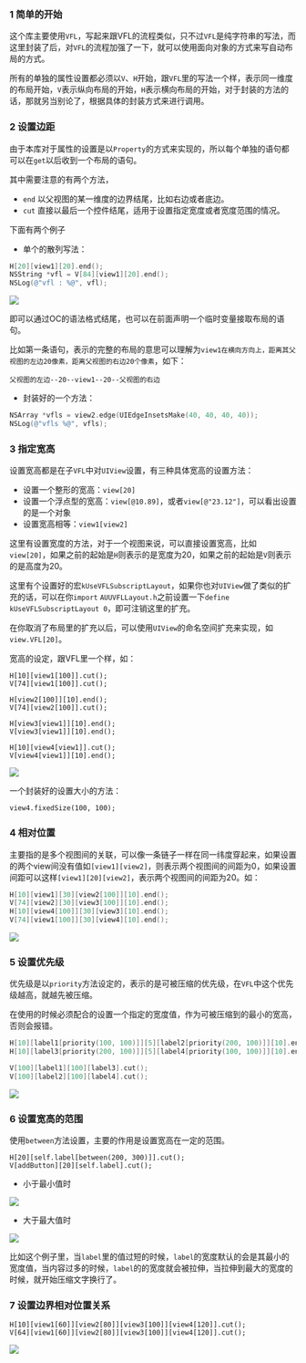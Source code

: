 ### 1 简单的开始

这个库主要使用`VFL`，写起来跟VFL的流程类似，只不过`VFL`是纯字符串的写法，而这里封装了后，对`VFL`的流程加强了一下，就可以使用面向对象的方式来写自动布局的方式。

所有的单独的属性设置都必须以`V`、`H`开始，跟`VFL`里的写法一个样，表示同一维度的布局开始，`V`表示纵向布局的开始，`H`表示横向布局的开始，对于封装的方法的话，那就另当别论了，根据具体的封装方式来进行调用。

### 2 设置边距 

由于本库对于属性的设置是以`Property`的方式来实现的，所以每个单独的语句都可以在`get`以后收到一个布局的语句。

其中需要注意的有两个方法，

* `end` 以父视图的某一维度的边界结尾，比如右边或者底边。
* `cut` 直接以最后一个控件结尾，适用于设置指定宽度或者宽度范围的情况。



下面有两个例子

- 单个的散列写法：

```objective-c
H[20][view1][20].end();
NSString *vfl = V[84][view1][20].end();
NSLog(@"vfl : %@", vfl);
```

![](Pictures/c02.png)

即可以通过OC的语法格式结尾，也可以在前面声明一个临时变量接取布局的语句。

比如第一条语句，表示的完整的布局的意思可以理解为`view1在横向方向上，距离其父视图的左边20像素，距离父视图的右边20个像素`，如下：

```
父视图的左边--20--view1--20--父视图的右边
```

- 封装好的一个方法：

```objective-c
NSArray *vfls = view2.edge(UIEdgeInsetsMake(40, 40, 40, 40));
NSLog(@"vfls %@", vfls);
```

### 3 指定宽高

设置宽高都是在子`VFL`中对`UIView`设置，有三种具体宽高的设置方法：

* 设置一个整形的宽高：`view[20]`
* 设置一个浮点型的宽高：`view[@10.89]`，或者`view[@"23.12"]`，可以看出设置的是一个对象
* 设置宽高相等：`view1[view2]`

这里有设置宽度的方法，对于一个视图来说，可以直接设置宽高，比如 `view[20]`，如果之前的起始是`H`则表示的是宽度为20，如果之前的起始是`V`则表示的是高度为20。

这里有个设置好的宏`kUseVFLSubscriptLayout`，如果你也对`UIView`做了类似的扩充的话，可以在你`import` `AUUVFLLayout.h`之前设置一下`define kUseVFLSubscriptLayout 0`，即可注销这里的扩充。

在你取消了布局里的扩充以后，可以使用`UIView`的命名空间扩充来实现，如`view.VFL[20]`。

宽高的设定，跟VFL里一个样，如：

```
H[10][view1[100]].cut();
V[74][view1[100]].cut();

H[view2[100]][10].end();
V[74][view2[100]].cut();

H[view3[view1]][10].end();
V[view3[view1]][10].end();

H[10][view4[view1]].cut();
V[view4[view1]][10].end();
```

![](Pictures/c03.png)

一个封装好的设置大小的方法：

```
view4.fixedSize(100, 100);
```

### 4 相对位置

主要指的是多个视图间的关联，可以像一条链子一样在同一纬度穿起来，如果设置的两个view间没有值如`[view1][view2]`，则表示两个视图间的间距为0，如果设置间距可以这样`[view1][20][view2]`，表示两个视图间的间距为20。如：

```objective-c
H[10][view1][30][view2[100]][10].end();
V[74][view2][30][view3[100]][10].end();
H[10][view4[100]][30][view3][10].end();
V[74][view1[100]][30][view4][10].end();
```

![](Pictures/c04.png)

### 5 设置优先级

优先级是以`priority`方法设定的，表示的是可被压缩的优先级，在`VFL`中这个优先级越高，就越先被压缩。

在使用的时候必须配合的设置一个指定的宽度值，作为可被压缩到的最小的宽高，否则会报错。

```objective-c
H[10][label1[priority(100, 100)]][5][label2[priority(200, 100)]][10].end();
H[10][label3[priority(200, 100)]][5][label4[priority(100, 100)]][10].end();

V[100][label1][100][label3].cut();
V[100][label2][100][label4].cut();
```

![](Pictures/c05.png)

### 6 设置宽高的范围

使用`between`方法设置，主要的作用是设置宽高在一定的范围。

```
H[20][self.label[between(200, 300)]].cut();
V[addButton][20][self.label].cut();
```

* 小于最小值时

![](Pictures/c06_01.png)

* 大于最大值时

![](Pictures/c06_02.png)

比如这个例子里，当`label`里的值过短的时候，`label`的宽度默认的会是其最小的宽度值，当内容过多的时候，`label`的的宽度就会被拉伸，当拉伸到最大的宽度的时候，就开始压缩文字换行了。

### 7 设置边界相对位置关系

```
H[10][view1[60]][view2[80]][view3[100]][view4[120]].cut();
V[64][view1[60]][view2[80]][view3[100]][view4[120]].cut();
```

![](Pictures/c08_01.png)
